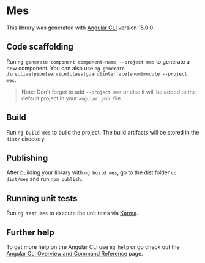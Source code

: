 # Mes

This library was generated with [Angular CLI](https://github.com/angular/angular-cli) version 15.0.0.

## Code scaffolding

Run `ng generate component component-name --project mes` to generate a new component. You can also use `ng generate directive|pipe|service|class|guard|interface|enum|module --project mes`.
> Note: Don't forget to add `--project mes` or else it will be added to the default project in your `angular.json` file. 

## Build

Run `ng build mes` to build the project. The build artifacts will be stored in the `dist/` directory.

## Publishing

After building your library with `ng build mes`, go to the dist folder `cd dist/mes` and run `npm publish`.

## Running unit tests

Run `ng test mes` to execute the unit tests via [Karma](https://karma-runner.github.io).

## Further help

To get more help on the Angular CLI use `ng help` or go check out the [Angular CLI Overview and Command Reference](https://angular.io/cli) page.
